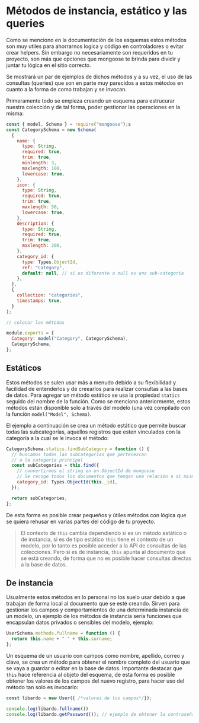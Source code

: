 # Métodos de instancia, estático y las queries

Como se menciono en la documentación de los esquemas estos métodos son muy utiles para ahorrarnos logíca y código en controladores o evitar crear helpers. Sin embargo no necesariamente son requeridos en tu proyecto, son más que opciones que mongoose te brinda para dividir y juntar tu lógica en el sitio correcto.

Se mostrará un par de ejemplos de dichos métodos y a su vez, el uso de las consultas (queries) que son en parte muy parecidos a estos métodos en cuanto a la forma de como trabajan y se invocan.

Primeramente todo se empieza creando un esquema para estrucurar nuestra colección y de tal forma, poder gestionar las operaciones en la misma:

```javascript
const { model, Schema } = require("mongoose");s
const CategorySchema = new Schema(
  {
    name: {
      type: String,
      required: true,
      trim: true,
      minlength: 3,
      maxlength: 100,
      lowercase: true,
    },
    icon: {
      type: String,
      required: true,
      trim: true,
      maxlength: 50,
      lowercase: true,
    },
    description: {
      type: String,
      required: true,
      trim: true,
      maxlength: 200,
    },
    category_id: {
      type: Types.ObjectId,
      ref: "Category",
      default: null, // si es diferente a null es una sub-categoria
    },
  },
  {
    collection: "categories",
    timestamps: true,
  }
);

// colocar los métodos

module.exports = {
  Category: model("Category", CategorySchema),
  CategorySchema,
};
```

## Estáticos

Estos métodos se sulen usar más a menudo debido a su flexibilidad y facilidad de entenderlos y de creearlos para realizar consultas a las bases de datos. Para agregar un método estático se usa la propiedad ``statics`` seguido del nombre de la función. Como se menciono anteriormente, estos métodos están disponible solo a través del modelo (una véz compilado con la función `model("Model", Schema)`.

El ejemplo a continuación se crea un método estático que permite buscar todas las subcategorías, aquellos registros que esten vinculados con la categoría a la cual se le invoca el método:

```javascript
CategorySchema.statics.findSubCategory = function () {
  // buscamos todas las subcategorías que pertenezcan
  // a la categoría principal
  const subCategories = this.find({
    // convertirmos el string en un ObjectId de mongoose
    // Se recoge todos los documentos que tengan una relación a si misma
    category_id: Types.ObjectId(this._id),
  });

  return subCategories;
};
```

De esta forma es posible crear pequeños y útiles métodos con lógica que se quiera rehusar en varias partes del código de tu proyecto.

> El contexto de `this` cambia dependiendo si es un método estático o de instancia, si es de tipo estático `this` tiene el contexto de un modelo, por lo tanto es posible acceder a la API de consultas de las colecciones. Pero si es de instancia, `this` apunta al documento que se está creando, de forma que no es posible hacer consultas directas a la base de datos.

## De instancia

Usualmente estos métodos en lo personal no los suelo usar debido a que trabajan de forma local al documento que se esté creando. Sirven para gestionar los campos y comportamientos de una determinada instancia de un modelo, un ejemplo de los métodos de instancia sería funciones que encapsulan datos privados o sensibles del modelo, ejemplo:

```javascript
UserSchema.methods.fullname = function () {
  return this.name + " " + this.surname;
};
```

Un esquema de un usuario con campos como nombre, apellido, correo y clave, se crea un método para obtener el nombre completo del usuario que se vaya a guardar o editar en la base de datos. Importante destacar que `this` hace referencia al objeto del esquema, de esta forma es posible obtener los valores de los campos del nuevo registro, para hacer uso del método tan solo es invocarlo:

```javascript
const libardo = new User({ /*valores de los campos*/});

console.log(libardo.fullname())
console.log(libardo.getPassword()); // ejemplo de obtener la contraseña
```
